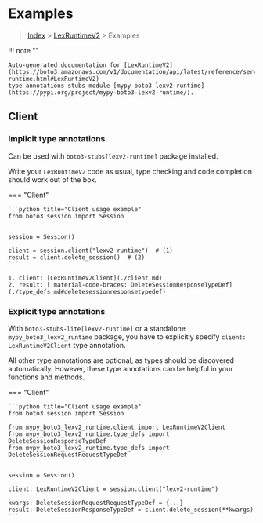 # Examples

> [Index](../README.md) > [LexRuntimeV2](./README.md) > Examples

!!! note ""

    Auto-generated documentation for [LexRuntimeV2](https://boto3.amazonaws.com/v1/documentation/api/latest/reference/services/lexv2-runtime.html#LexRuntimeV2)
    type annotations stubs module [mypy-boto3-lexv2-runtime](https://pypi.org/project/mypy-boto3-lexv2-runtime/).

## Client

### Implicit type annotations

Can be used with `boto3-stubs[lexv2-runtime]` package installed.

Write your `LexRuntimeV2` code as usual,
type checking and code completion should work out of the box.


=== "Client"

    ```python title="Client usage example"
    from boto3.session import Session


    session = Session()

    client = session.client("lexv2-runtime")  # (1)
    result = client.delete_session()  # (2)
    ```

    1. client: [LexRuntimeV2Client](./client.md)
    2. result: [:material-code-braces: DeleteSessionResponseTypeDef](./type_defs.md#deletesessionresponsetypedef) 






### Explicit type annotations

With `boto3-stubs-lite[lexv2-runtime]`
or a standalone `mypy_boto3_lexv2_runtime` package, you have to explicitly specify `client: LexRuntimeV2Client` type annotation.

All other type annotations are optional, as types should be discovered automatically.
However, these type annotations can be helpful in your functions and methods.


=== "Client"

    ```python title="Client usage example"
    from boto3.session import Session

    from mypy_boto3_lexv2_runtime.client import LexRuntimeV2Client
    from mypy_boto3_lexv2_runtime.type_defs import DeleteSessionResponseTypeDef
    from mypy_boto3_lexv2_runtime.type_defs import DeleteSessionRequestRequestTypeDef


    session = Session()

    client: LexRuntimeV2Client = session.client("lexv2-runtime")

    kwargs: DeleteSessionRequestRequestTypeDef = {...}
    result: DeleteSessionResponseTypeDef = client.delete_session(**kwargs)
    ```






